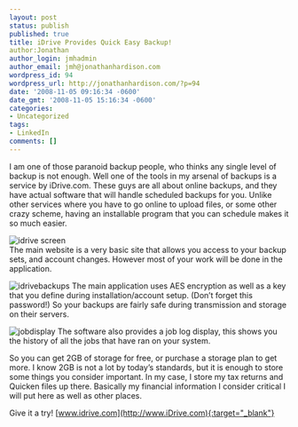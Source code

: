 ```yaml
---
layout: post
status: publish
published: true
title: iDrive Provides Quick Easy Backup!
author:Jonathan
author_login: jmhadmin
author_email: jmh@jonathanhardison.com
wordpress_id: 94
wordpress_url: http://jonathanhardison.com/?p=94
date: '2008-11-05 09:16:34 -0600'
date_gmt: '2008-11-05 15:16:34 -0600'
categories:
- Uncategorized
tags:
- LinkedIn
comments: []
---
```

I am one of those paranoid backup people, who thinks any single level of backup is not enough. Well one of the tools in my arsenal of backups is a service by iDrive.com. These guys are all about online backups, and they have actual software that will handle scheduled backups for you. Unlike other services where you have to go online to upload files, or some other crazy scheme, having an installable program that you can schedule makes it so much easier.




![idrive screen]({{site.base}}/imagecontent/2008/11/capture1.jpg)  
The main website is a very basic site that allows you access to your backup sets, and account changes. However most of your work will be done in the application.


![idrivebackups]({{site.base}}/imagecontent/2008/11/capture2.jpg)
The main application uses AES encryption as well as a key that you define during installation/account setup. (Don’t forget this password!) So your backups are fairly safe during transmission and storage on their servers.

![jobdisplay]({{site.base}}/imagecontent/2008/11/capture3.jpg)
The software also provides a job log display, this shows you the history of all the jobs that have ran on your system.



So you can get 2GB of storage for free, or purchase a storage plan to get more. I know 2GB is not a lot by today’s standards, but it is enough to store some things you consider important. In my case, I store my tax returns and Quicken files up there. Basically my financial information I consider critical I will put here as well as other places.

Give it a try! [www.idrive.com](http://www.iDrive.com){:target="_blank"}
